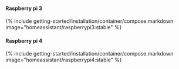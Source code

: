 #### Raspberry pi 3

  {% include getting-started/installation/container/compose.markdown image="homeassistant/raspberrypi3:stable" %}

#### Raspberry pi 4

  {% include getting-started/installation/container/compose.markdown image="homeassistant/raspberrypi4:stable" %}